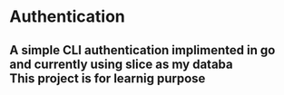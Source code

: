 # Authentication 
A simple CLI authentication implimented in go and currently using slice as my databa
<br>
This project is for learnig purpose
---